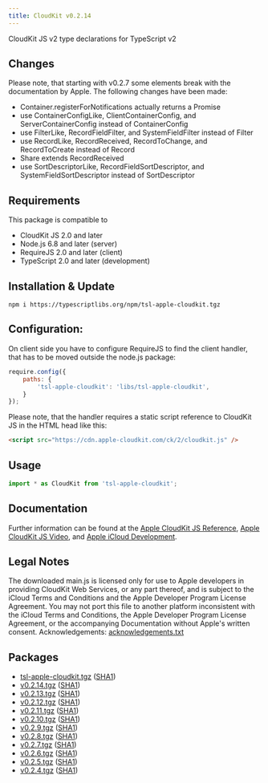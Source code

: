 ```yaml
---
title: CloudKit v0.2.14
---
```




CloudKit JS v2 type declarations for TypeScript v2



## Changes
Please note, that starting with v0.2.7 some elements break with the
documentation by Apple. The following changes have been made:
- Container.registerForNotifications actually returns a Promise
- use ContainerConfigLike, ClientContainerConfig, and ServerContainerConfig
  instead of ContainerConfig
- use FilterLike, RecordFieldFilter, and SystemFieldFilter instead of Filter
- use RecordLike, RecordReceived, RecordToChange, and RecordToCreate instead of
  Record
- Share extends RecordReceived
- use SortDescriptorLike, RecordFieldSortDescriptor, and
  SystemFieldSortDescriptor instead of SortDescriptor



## Requirements
This package is compatible to
- CloudKit JS 2.0 and later
- Node.js 6.8 and later (server)
- RequireJS 2.0 and later (client)
- TypeScript 2.0 and later (development)



## Installation & Update
```Shell
npm i https://typescriptlibs.org/npm/tsl-apple-cloudkit.tgz
```



## Configuration:
On client side you have to configure RequireJS to find the client handler, that
has to be moved outside the node.js package:
```JavaScript
require.config({
	paths: {
		'tsl-apple-cloudkit': 'libs/tsl-apple-cloudkit',
	}
});
```
Please note, that the handler requires a static script reference to CloudKit JS
in the HTML head like this:
```HTML
<script src="https://cdn.apple-cloudkit.com/ck/2/cloudkit.js" />
```



## Usage
```TypeScript
import * as CloudKit from 'tsl-apple-cloudkit';
```



## Documentation
Further information can be found at the
[Apple CloudKit JS Reference](https://developer.apple.com/reference/cloudkitjs),
[Apple CloudKit JS Video](https://developer.apple.com/videos/play/wwdc2015/710/),
and [Apple iCloud Development](https://developer.apple.com/icloud/).



## Legal Notes
The downloaded main.js is licensed only for use to Apple developers in providing CloudKit Web Services, or any part thereof, and is subject to the iCloud Terms and Conditions and the Apple Developer Program License Agreement. You may not port this file to another platform inconsistent with the iCloud Terms and Conditions, the Apple Developer Program License Agreement, or the accompanying Documentation without Apple's written consent. Acknowledgements:
[acknowledgements.txt](https://cdn.apple-cloudkit.com/ck/2/acknowledgements.txt)



## Packages

- [tsl-apple-cloudkit.tgz](https://typescriptlibs.org/npm/tsl-apple-cloudkit.tgz)
  ([SHA1](https://typescriptlibs.org/npm/tsl-apple-cloudkit.sha1))
- [v0.2.14.tgz](https://typescriptlibs.org/npm/tsl-apple-cloudkit/v0.2.14.tgz)
  ([SHA1](https://typescriptlibs.org/npm/tsl-apple-cloudkit/v0.2.14.sha1))
- [v0.2.13.tgz](https://typescriptlibs.org/npm/tsl-apple-cloudkit/v0.2.13.tgz)
  ([SHA1](https://typescriptlibs.org/npm/tsl-apple-cloudkit/v0.2.13.sha1))
- [v0.2.12.tgz](https://typescriptlibs.org/npm/tsl-apple-cloudkit/v0.2.12.tgz)
  ([SHA1](https://typescriptlibs.org/npm/tsl-apple-cloudkit/v0.2.12.sha1))
- [v0.2.11.tgz](https://typescriptlibs.org/npm/tsl-apple-cloudkit/v0.2.11.tgz)
  ([SHA1](https://typescriptlibs.org/npm/tsl-apple-cloudkit/v0.2.11.sha1))
- [v0.2.10.tgz](https://typescriptlibs.org/npm/tsl-apple-cloudkit/v0.2.10.tgz)
  ([SHA1](https://typescriptlibs.org/npm/tsl-apple-cloudkit/v0.2.10.sha1))
- [v0.2.9.tgz](https://typescriptlibs.org/npm/tsl-apple-cloudkit/v0.2.9.tgz)
  ([SHA1](https://typescriptlibs.org/npm/tsl-apple-cloudkit/v0.2.9.sha1))
- [v0.2.8.tgz](https://typescriptlibs.org/npm/tsl-apple-cloudkit/v0.2.8.tgz)
  ([SHA1](https://typescriptlibs.org/npm/tsl-apple-cloudkit/v0.2.8.sha1))
- [v0.2.7.tgz](https://typescriptlibs.org/npm/tsl-apple-cloudkit/v0.2.7.tgz)
  ([SHA1](https://typescriptlibs.org/npm/tsl-apple-cloudkit/v0.2.7.sha1))
- [v0.2.6.tgz](https://typescriptlibs.org/npm/tsl-apple-cloudkit/v0.2.6.tgz)
  ([SHA1](https://typescriptlibs.org/npm/tsl-apple-cloudkit/v0.2.6.sha1))
- [v0.2.5.tgz](https://typescriptlibs.org/npm/tsl-apple-cloudkit/v0.2.5.tgz)
  ([SHA1](https://typescriptlibs.org/npm/tsl-apple-cloudkit/v0.2.5.sha1))
- [v0.2.4.tgz](https://typescriptlibs.org/npm/tsl-apple-cloudkit/v0.2.4.tgz)
  ([SHA1](https://typescriptlibs.org/npm/tsl-apple-cloudkit/v0.2.4.sha1))
